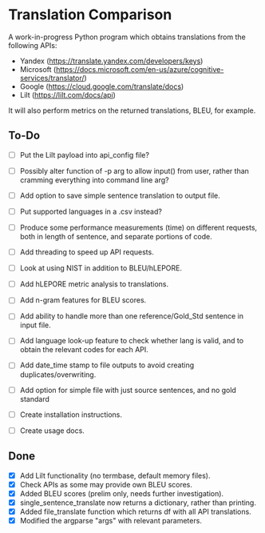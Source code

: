 # Translation Comparison

A work-in-progress Python program which obtains translations from the following APIs:

- Yandex    (https://translate.yandex.com/developers/keys)     
- Microsoft (https://docs.microsoft.com/en-us/azure/cognitive-services/translator/)
- Google    (https://cloud.google.com/translate/docs)
- Lilt      (https://lilt.com/docs/api)

It will also perform metrics on the returned translations, BLEU, for example.


## To-Do

- [ ] Put the Lilt payload into api_config file?
- [ ] Possibly alter function of -p arg to allow input() from user, rather than
      cramming everything into command line arg?
- [ ] Add option to save simple sentence translation to output file.
- [ ] Put supported languages in a .csv instead?
- [ ] Produce some performance measurements (time) on different requests,
      both in length of sentence, and separate portions of code.
- [ ] Add threading to speed up API requests.
- [ ] Look at using NIST in addition to BLEU/hLEPORE.
- [ ] Add hLEPORE metric analysis to translations.
- [ ] Add n-gram features for BLEU scores.
- [ ] Add ability to handle more than one reference/Gold_Std sentence in input file.
- [ ] Add language look-up feature to check whether lang is valid, and to obtain
      the relevant codes for each API.
- [ ] Add date_time stamp to file outputs to avoid creating duplicates/overwriting.
- [ ] Add option for simple file with just source sentences, and no gold standard
- [ ] Create installation instructions.
- [ ] Create usage docs.


## Done

- [x] Add Lilt functionality (no termbase, default memory files).
- [x] Check APIs as some may provide own BLEU scores.
- [x] Added BLEU scores (prelim only, needs further investigation).
- [x] single_sentence_translate now returns a dictionary, rather than printing.
- [x] Added file_translate function which returns df with all API translations.
- [x] Modified the argparse "args" with relevant parameters.
